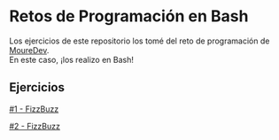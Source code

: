 # Retos de Programación en Bash #

Los ejercicios de este repositorio los tomé del reto de programación de [MoureDev](https://retosdeprogramacion.com/ejercicios/ "MoureDev").  
En este caso, ¡los realizo en Bash!

## Ejercicios ###

[#1 - FizzBuzz](https://github.com/aperezmari/retos_programacion_bash_ejercicios/blob/main/fizzbuzz.sh) 

[#2 - FizzBuzz](https://github.com/aperezmari/retos_programacion_bash_ejercicios/blob/main/es_un_anagrama.sh) 


